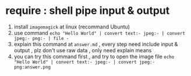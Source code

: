 # require : shell pipe input & output

1. install `imagemagick` at linux (recommand Ubuntu)
1. use command `echo "Hello World" | convert text:- jpeg:- | convert jpeg:- png:- | file -`
1. explain this command at `answer.md` , every step need include input & output , plz don't use raw data , only need explain means
1. you can try this command first , and try to open the image file `echo "Hello World" | convert text:- jpeg:- | convert jpeg:- png:answer.png`
